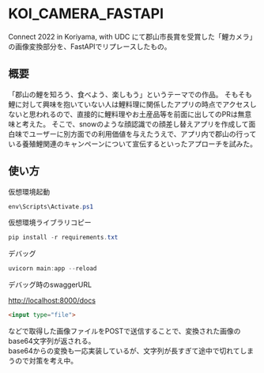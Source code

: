 # KOI_CAMERA_FASTAPI

Connect 2022 in Koriyama, with UDC にて郡山市長賞を受賞した「鯉カメラ」の画像変換部分を、FastAPIでリプレースしたもの。

## 概要

「郡山の鯉を知ろう、食べよう、楽しもう」というテーマでの作品。
そもそも鯉に対して興味を抱いていない人は鯉料理に関係したアプリの時点でアクセスしないと思われるので、直接的に鯉料理やお土産品等を前面に出してのPRは無意味と考えた。
そこで、snowのような顔認識での顔差し替えアプリを作成して面白味でユーザーに別方面での利用価値を与えたうえで、アプリ内で郡山の行っている養殖鯉関連のキャンペーンについて宣伝するといったアプローチを試みた。

## 使い方

仮想環境起動

```powershell
env\Scripts\Activate.ps1
```

仮想環境ライブラリコピー

```powershell
pip install -r requirements.txt
```

デバッグ

```powershell
uvicorn main:app --reload
```

デバッグ時のswaggerURL

<http://localhost:8000/docs>


```html
<input type="file">
```

などで取得した画像ファイルをPOSTで送信することで、変換された画像のbase64文字列が返される。  
base64からの変換も一応実装しているが、文字列が長すぎて途中で切れてしまうので対策を考え中。
